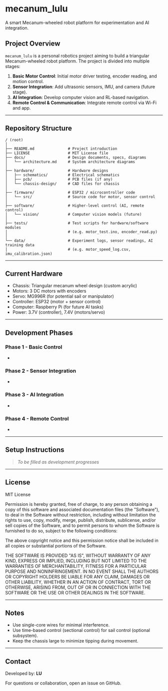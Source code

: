 # mecanum\_lulu

A smart Mecanum-wheeled robot platform for experimentation and AI integration.

## Project Overview

`mecanum_lulu` is a personal robotics project aiming to build a triangular Mecanum-wheeled robot platform. The project is divided into multiple stages:

1. **Basic Motor Control**: Initial motor driver testing, encoder reading, and motion control.
2. **Sensor Integration**: Add ultrasonic sensors, IMU, and camera (future stage).
3. **AI Integration**: Develop computer vision and RL-based navigation.
4. **Remote Control & Communication**: Integrate remote control via Wi-Fi and app.

---

## Repository Structure

```
/ (root)
│
├── README.md               # Project introduction
├── LICENSE                 # MIT License file
├── docs/                   # Design documents, specs, diagrams
│   └── architecture.md     # System architecture diagrams
│
├── hardware/               # Hardware designs
│   ├── schematics/         # Electrical schematics
│   ├── pcb/                # PCB files (if any)
│   └── chassis-design/     # CAD files for chassis
│
├── firmware/               # ESP32 / microcontroller code
│   └── src/                # Source code for motor, sensor control
│
├── software/               # Higher-level control (AI, remote control)
│   └── vision/             # Computer vision models (future)
│
├── tests/                  # Test scripts for hardware/software modules
│                           # (e.g. motor_test.ino, encoder_read.py)
│
└── data/                   # Experiment logs, sensor readings, AI training data
│                           # (e.g. motor_speed_log.csv, imu_calibration.json)
```

---

## Current Hardware

- Chassis: Triangular mecanum wheel design (custom acrylic)
- Motors: 3 DC motors with encoders
- Servo: MG996R (for potential sail or manipulator)
- Controller: ESP32 (motor + sensor control)
- Computer: Raspberry Pi (for future AI tasks)
- Power: 3.7V (controller), 7.4V (motors/servo)

---

## Development Phases

### Phase 1 - Basic Control

-

### Phase 2 - Sensor Integration

-

### Phase 3 - AI Integration

-

### Phase 4 - Remote Control

-

---

## Setup Instructions

> *To be filled as development progresses*

---

## License

MIT License

Permission is hereby granted, free of charge, to any person obtaining a copy of this software and associated documentation files (the "Software"), to deal in the Software without restriction, including without limitation the rights to use, copy, modify, merge, publish, distribute, sublicense, and/or sell copies of the Software, and to permit persons to whom the Software is furnished to do so, subject to the following conditions:

The above copyright notice and this permission notice shall be included in all copies or substantial portions of the Software.

THE SOFTWARE IS PROVIDED "AS IS", WITHOUT WARRANTY OF ANY KIND, EXPRESS OR IMPLIED, INCLUDING BUT NOT LIMITED TO THE WARRANTIES OF MERCHANTABILITY, FITNESS FOR A PARTICULAR PURPOSE AND NONINFRINGEMENT. IN NO EVENT SHALL THE AUTHORS OR COPYRIGHT HOLDERS BE LIABLE FOR ANY CLAIM, DAMAGES OR OTHER LIABILITY, WHETHER IN AN ACTION OF CONTRACT, TORT OR OTHERWISE, ARISING FROM, OUT OF OR IN CONNECTION WITH THE SOFTWARE OR THE USE OR OTHER DEALINGS IN THE SOFTWARE.

---

## Notes

- Use single-core wires for minimal interference.
- Use time-based control (sectional control) for sail control (optional subsystem).
- Keep the chassis large to minimize tipping during movement.

---

## Contact

Developed by: **LU**

For questions or collaboration, open an issue on GitHub.
